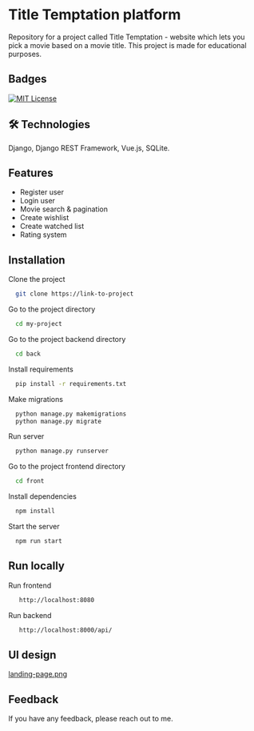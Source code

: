 
# Title Temptation platform

Repository for a project called Title Temptation - website which lets you pick a movie based
on a movie title. This project is made for educational purposes.

## Badges

[![MIT License](https://img.shields.io/badge/License-MIT-green.svg)](https://choosealicense.com/licenses/mit/)


## 🛠 Technologies 
Django, Django REST Framework, Vue.js, SQLite.



## Features

- Register user 
- Login user
- Movie search & pagination
- Create wishlist
- Create watched list
- Rating system


## Installation

Clone the project

```bash
  git clone https://link-to-project
```

Go to the project directory

```bash
  cd my-project
```

Go to the project backend directory

```bash
  cd back
```

Install requirements

```bash
  pip install -r requirements.txt
```

Make migrations

```bash
  python manage.py makemigrations
  python manage.py migrate
```

Run server

```bash
  python manage.py runserver
```

Go to the project frontend directory

```bash
  cd front
```

Install dependencies

```bash
  npm install
```

Start the server

```bash
  npm run start
```


## Run locally

Run frontend

```bash
   http://localhost:8080
```

Run backend

```bash
   http://localhost:8000/api/
```

## UI design

[landing-page.png](https://postimg.cc/kVwZWfqj)

## Feedback

If you have any feedback, please reach out to me.

